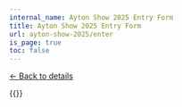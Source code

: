 ```yaml
---
internal_name: Ayton Show 2025 Entry Form
title: Ayton Show 2025 Entry Form
url: ayton-show-2025/enter
is_page: true
toc: false
---
```

[← Back to details](/ayton-show-2025)

{{<googleform id="1FAIpQLSdPkvzu5L43EfvnRLCA7t4r2AOrbcvSjdP8tXXETgfCmgc-bQ" height="6200">}}
